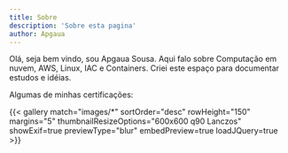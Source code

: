 ```yaml
---
title: Sobre
description: 'Sobre esta pagina'
author: Apgaua
---
```


Olá, seja bem vindo, sou Apgaua Sousa.
Aqui falo sobre Computação em nuvem, AWS, Linux, IAC e Containers.
Criei este espaço para documentar estudos e idéias.

Algumas de minhas certificações:

{{< gallery match="images/*" sortOrder="desc" rowHeight="150" margins="5" thumbnailResizeOptions="600x600 q90 Lanczos" showExif=true previewType="blur" embedPreview=true loadJQuery=true >}}

<!--![LPIC1](lpic1.png)

![LPIC2](lpic2.png)

![AWSCP](aws_cp.png)

![AWSSAA](aws_saa.png)

![AWSSOP](awssysop.png)

![TERRAFORM](terraform.png)-->